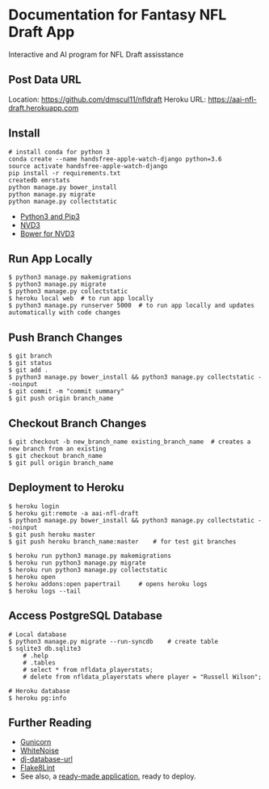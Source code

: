 
# Documentation for Fantasy NFL Draft App

Interactive and AI program for NFL Draft assisstance


## Post Data URL
Location: https://github.com/dmscul11/nfldraft
Heroku URL: https://aai-nfl-draft.herokuapp.com


## Install

```
# install conda for python 3
conda create --name handsfree-apple-watch-django python=3.6
source activate handsfree-apple-watch-django
pip install -r requirements.txt
createdb emrstats
python manage.py bower_install
python manage.py migrate
python manage.py collectstatic
```

- [Python3 and Pip3](https://devcenter.heroku.com/articles/getting-started-with-python#introduction)
- [NVD3](https://github.com/areski/django-nvd3/blob/develop/README.rst)
- [Bower for NVD3](https://github.com/nvbn/django-bower/blob/master/README.rst)


## Run App Locally

	$ python3 manage.py makemigrations
	$ python3 manage.py migrate
	$ python3 manage.py collectstatic
	$ heroku local web 	# to run app locally
	$ python3 manage.py runserver 5000 	# to run app locally and updates automatically with code changes


## Push Branch Changes

	$ git branch
	$ git status
	$ git add .
	$ python3 manage.py bower_install && python3 manage.py collectstatic --noinput
	$ git commit -m "commit summary"
	$ git push origin branch_name


## Checkout Branch Changes

	$ git checkout -b new_branch_name existing_branch_name	# creates a new branch from an existing
	$ git checkout branch_name
	$ git pull origin branch_name


## Deployment to Heroku

    $ heroku login
    $ heroku git:remote -a aai-nfl-draft
    $ python3 manage.py bower_install && python3 manage.py collectstatic --noinput
    $ git push heroku master
    $ git push heroku branch_name:master 	# for test git branches

    $ heroku run python3 manage.py makemigrations
    $ heroku run python3 manage.py migrate
    $ heroku run python3 manage.py collectstatic
    $ heroku open
    $ heroku addons:open papertrail		# opens heroku logs
    $ heroku logs --tail


## Access PostgreSQL Database

    # Local database
    $ python3 manage.py migrate --run-syncdb	# create table
    $ sqlite3 db.sqlite3
    	# .help
    	# .tables
    	# select * from nfldata_playerstats;
    	# delete from nfldata_playerstats where player = "Russell Wilson";

    # Heroku database
    $ heroku pg:info


## Further Reading

- [Gunicorn](https://warehouse.python.org/project/gunicorn/)
- [WhiteNoise](https://warehouse.python.org/project/whitenoise/)
- [dj-database-url](https://warehouse.python.org/project/dj-database-url/)
- [Flake8Lint](https://github.com/dreadatour/Flake8Lint)
- See also, a [ready-made application](https://github.com/heroku/python-getting-started), ready to deploy.

